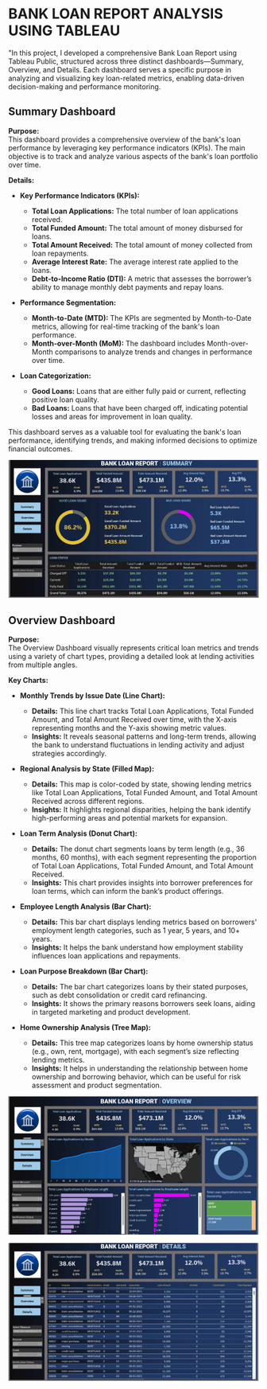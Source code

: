 # BANK LOAN REPORT ANALYSIS USING TABLEAU


"In this project, I developed a comprehensive Bank Loan Report using Tableau Public, structured across three distinct dashboards—Summary, Overview, and Details. Each dashboard serves a specific purpose in analyzing and visualizing key loan-related metrics, enabling data-driven decision-making and performance monitoring.
## Summary Dashboard

**Purpose:**  
This dashboard provides a comprehensive overview of the bank's loan performance by leveraging key performance indicators (KPIs). The main objective is to track and analyze various aspects of the bank's loan portfolio over time.

**Details:**  
- **Key Performance Indicators (KPIs):**
  - **Total Loan Applications:** The total number of loan applications received.
  - **Total Funded Amount:** The total amount of money disbursed for loans.
  - **Total Amount Received:** The total amount of money collected from loan repayments.
  - **Average Interest Rate:** The average interest rate applied to the loans.
  - **Debt-to-Income Ratio (DTI):** A metric that assesses the borrower’s ability to manage monthly debt payments and repay loans.

- **Performance Segmentation:**
  - **Month-to-Date (MTD):** The KPIs are segmented by Month-to-Date metrics, allowing for real-time tracking of the bank's loan performance.
  - **Month-over-Month (MoM):** The dashboard includes Month-over-Month comparisons to analyze trends and changes in performance over time.

- **Loan Categorization:**
  - **Good Loans:** Loans that are either fully paid or current, reflecting positive loan quality.
  - **Bad Loans:** Loans that have been charged off, indicating potential losses and areas for improvement in loan quality.

This dashboard serves as a valuable tool for evaluating the bank's loan performance, identifying trends, and making informed decisions to optimize financial outcomes.


![alttext](https://github.com/Saichandu19/BANK-LOAN-REPORT-ANALYSIS-DASHBOARD-USING-TABLEAU/blob/main/SUMMARY_DASHBOARD.png?raw=true)

## Overview Dashboard

**Purpose:**  
The Overview Dashboard visually represents critical loan metrics and trends using a variety of chart types, providing a detailed look at lending activities from multiple angles.

**Key Charts:**

- **Monthly Trends by Issue Date (Line Chart):**
  - **Details:** This line chart tracks Total Loan Applications, Total Funded Amount, and Total Amount Received over time, with the X-axis representing months and the Y-axis showing metric values.
  - **Insights:** It reveals seasonal patterns and long-term trends, allowing the bank to understand fluctuations in lending activity and adjust strategies accordingly.

- **Regional Analysis by State (Filled Map):**
  - **Details:** This map is color-coded by state, showing lending metrics like Total Loan Applications, Total Funded Amount, and Total Amount Received across different regions.
  - **Insights:** It highlights regional disparities, helping the bank identify high-performing areas and potential markets for expansion.

- **Loan Term Analysis (Donut Chart):**
  - **Details:** The donut chart segments loans by term length (e.g., 36 months, 60 months), with each segment representing the proportion of Total Loan Applications, Total Funded Amount, and Total Amount Received.
  - **Insights:** This chart provides insights into borrower preferences for loan terms, which can inform the bank’s product offerings.

- **Employee Length Analysis (Bar Chart):**
  - **Details:** This bar chart displays lending metrics based on borrowers' employment length categories, such as 1 year, 5 years, and 10+ years.
  - **Insights:** It helps the bank understand how employment stability influences loan applications and repayments.

- **Loan Purpose Breakdown (Bar Chart):**
  - **Details:** The bar chart categorizes loans by their stated purposes, such as debt consolidation or credit card refinancing.
  - **Insights:** It shows the primary reasons borrowers seek loans, aiding in targeted marketing and product development.

- **Home Ownership Analysis (Tree Map):**
  - **Details:** This tree map categorizes loans by home ownership status (e.g., own, rent, mortgage), with each segment’s size reflecting lending metrics.
  - **Insights:** It helps in understanding the relationship between home ownership and borrowing behavior, which can be useful for risk assessment and product segmentation.



![alttext](https://github.com/Saichandu19/BANK-LOAN-REPORT-ANALYSIS-DASHBOARD-USING-TABLEAU/blob/main/OVERVIEW_DASHBOARD.png?raw=true)

![alttext](https://github.com/Saichandu19/BANK-LOAN-REPORT-ANALYSIS-DASHBOARD-USING-TABLEAU/blob/main/DETAILS_DASHBOARD.png?raw=true)
